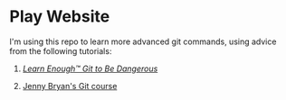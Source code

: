 # Play Website


I'm using this repo to learn more advanced git commands, using advice from the following tutorials:

1.  [*Learn Enough™ Git to Be
     Dangerous*](http://learnenough.com/git-tutorial)

1. [Jenny Bryan's Git course](http://happygitwithr.com/)
